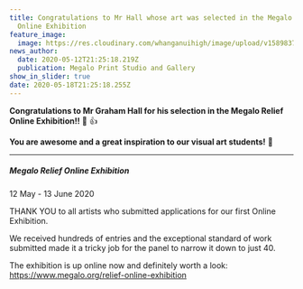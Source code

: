 ```yaml
---
title: Congratulations to Mr Hall whose art was selected in the Megalo Relief
  Online Exhibition
feature_image:
  image: https://res.cloudinary.com/whanganuihigh/image/upload/v1589837140/News/Graham_Hall._May_2020.Relief_Catalogue_202010.jpg
news_author:
  date: 2020-05-12T21:25:18.219Z
  publication: Megalo Print Studio and Gallery
show_in_slider: true
date: 2020-05-18T21:25:18.255Z
---
```

**Congratulations to Mr Graham Hall for his selection in the Megalo Relief Online Exhibition!!** 🎨 👍

**You are awesome and a great inspiration to our visual art students!** 🙂

- - -

##### Megalo Relief Online Exhibition  
12 May - 13 June 2020

THANK YOU to all artists who submitted applications for our first Online Exhibition. 

We received hundreds of entries and the exceptional standard of work submitted made it a tricky job for the panel to narrow it down to just 40. 

The exhibition is up online now and definitely worth a look: <https://www.megalo.org/relief-online-exhibition>